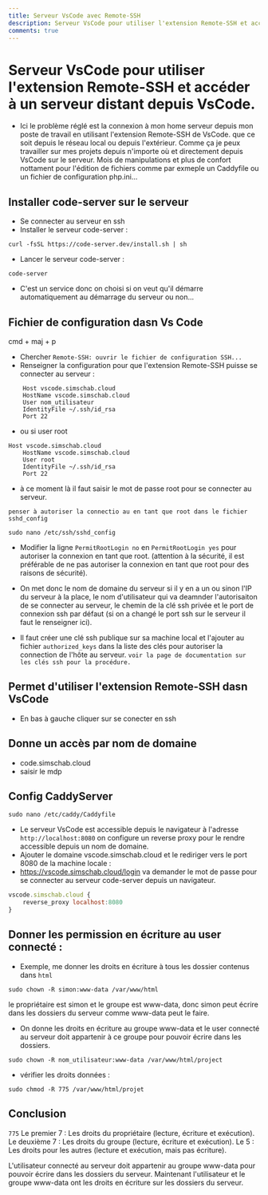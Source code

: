 ```yaml
---
title: Serveur VsCode avec Remote-SSH
description: Serveur VsCode pour utiliser l'extension Remote-SSH et accéder à un serveur distant depuis VsCode.
comments: true
---
```

# Serveur VsCode pour utiliser l'extension Remote-SSH et accéder à un serveur distant depuis VsCode.

- Ici le problème réglé est la connexion à mon home serveur depuis mon poste de travail en utilisant l'extension Remote-SSH de VsCode.
que ce soit depuis le réseau local ou depuis l'extérieur. Comme ça je peux travailler sur mes projets depuis n'importe où et directement depuis VsCode sur le serveur.
Mois de manipulations et plus de confort nottament pour l'édition de fichiers comme par exmeple un Caddyfile ou un fichier de configuration php.ini...


## Installer code-server sur le serveur

- Se connecter au serveur en ssh
- Installer le serveur code-server :

```shell
curl -fsSL https://code-server.dev/install.sh | sh
```

- Lancer le serveur code-server :

```shell
code-server
```

- C'est un service donc on choisi si on veut qu'il démarre automatiquement au démarrage du serveur ou non...


## Fichier de configuration dasn Vs Code

cmd + maj + p 
- Chercher `Remote-SSH: ouvrir le fichier de configuration SSH...`  
- Renseigner la configuration pour que l'extension Remote-SSH puisse se connecter au serveur :

```shell
    Host vscode.simschab.cloud
    HostName vscode.simschab.cloud
    User nom_utilisateur
    IdentityFile ~/.ssh/id_rsa
    Port 22
```

- ou si user root

```shell
Host vscode.simschab.cloud
    HostName vscode.simschab.cloud
    User root
    IdentityFile ~/.ssh/id_rsa
    Port 22
```

- à ce moment là il faut saisir le mot de passe root pour se connecter au serveur.

`penser à autoriser la connectio au en tant que root dans le fichier sshd_config`

```shell    
sudo nano /etc/ssh/sshd_config
```

- Modifier la ligne `PermitRootLogin no` en `PermitRootLogin yes` pour autoriser la connexion en tant que root. (attention à la sécurité, il est préférable de ne pas autoriser la connexion en tant que root pour des raisons de sécurité).


- On met donc le nom de domaine du serveur si il y en a un ou sinon l'IP du serveur à la place, le nom d'utilisateur qui va deamnder l'autorisaiton de se connecter au serveur, le chemin de la clé ssh privée et le port de connexion ssh par défaut (si on a changé le port ssh sur le serveur il faut le renseigner ici).

- Il faut créer une clé ssh publique sur sa machine local et l'ajouter au fichier `authorized_keys` dans la liste des clés pour autoriser la connection de l'hôte au serveur.
`voir la page de documentation sur les clés ssh pour la procédure.`

## Permet d'utiliser l'extension Remote-SSH dasn VsCode
- En bas à gauche cliquer sur se conecter en ssh

## Donne un accès par nom de domaine

- code.simschab.cloud 
- saisir le mdp

## Config CaddyServer

```shell
sudo nano /etc/caddy/Caddyfile
```

- Le serveur VsCode est accessible depuis le navigateur à l'adresse `http://localhost:8080` on configure un reverse proxy pour le rendre accessible depuis un nom de domaine.
- Ajouter le domaine vscode.simschab.cloud et le rediriger vers le port 8080 de la machine locale :
- https://vscode.simschab.cloud/login va demander le mot de passe pour se connecter au serveur code-server depuis un navigateur.

```js
vscode.simschab.cloud {
    reverse_proxy localhost:8080
}
```

## Donner les permission en écriture au user connecté :

- Exemple, me donner les droits en écriture à tous les dossier contenus dans `html`

```shell
sudo chown -R simon:www-data /var/www/html
```

le propriétaire est simon et le groupe est www-data, donc simon peut écrire dans les dossiers du serveur comme www-data peut le faire.

- On donne les droits en écriture au groupe www-data et le user connecté au serveur doit appartenir à ce groupe pour pouvoir écrire dans les dossiers.

```shell
sudo chown -R nom_utilisateur:www-data /var/www/html/project
```

- vérifier les droits données :

```shell
sudo chmod -R 775 /var/www/html/projet
```


## Conclusion
`775`
Le premier 7 : Les droits du propriétaire (lecture, écriture et exécution).
Le deuxième 7 : Les droits du groupe (lecture, écriture et exécution).
Le 5 : Les droits pour les autres (lecture et exécution, mais pas écriture).

L'utilisateur connecté au serveur doit appartenir au groupe www-data pour pouvoir écrire dans les dossiers du serveur.
Maintenant l'utilisateur et le groupe www-data ont les droits en écriture sur les dossiers du serveur.